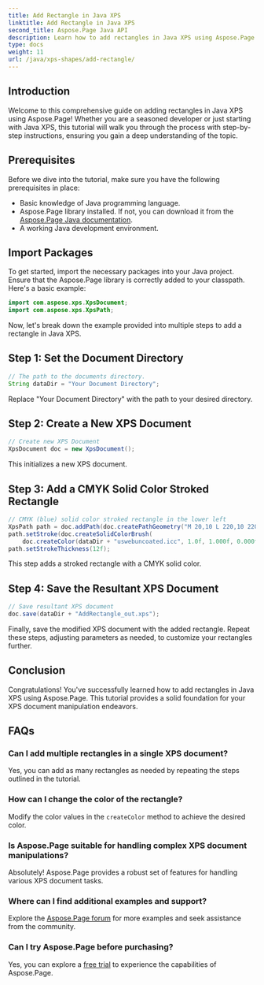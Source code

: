 ```yaml
---
title: Add Rectangle in Java XPS
linktitle: Add Rectangle in Java XPS
second_title: Aspose.Page Java API
description: Learn how to add rectangles in Java XPS using Aspose.Page. Follow our step-by-step guide for seamless document manipulation. #JavaXPS #AsposePage
type: docs
weight: 11
url: /java/xps-shapes/add-rectangle/
---
```

## Introduction
Welcome to this comprehensive guide on adding rectangles in Java XPS using Aspose.Page! Whether you are a seasoned developer or just starting with Java XPS, this tutorial will walk you through the process with step-by-step instructions, ensuring you gain a deep understanding of the topic.
## Prerequisites
Before we dive into the tutorial, make sure you have the following prerequisites in place:
- Basic knowledge of Java programming language.
- Aspose.Page library installed. If not, you can download it from the [Aspose.Page Java documentation](https://reference.aspose.com/page/java/).
- A working Java development environment.
## Import Packages
To get started, import the necessary packages into your Java project. Ensure that the Aspose.Page library is correctly added to your classpath. Here's a basic example:
```java
import com.aspose.xps.XpsDocument;
import com.aspose.xps.XpsPath;
```
Now, let's break down the example provided into multiple steps to add a rectangle in Java XPS.
## Step 1: Set the Document Directory
```java
// The path to the documents directory.
String dataDir = "Your Document Directory";
```
Replace "Your Document Directory" with the path to your desired directory.
## Step 2: Create a New XPS Document
```java
// Create new XPS Document
XpsDocument doc = new XpsDocument();
```
This initializes a new XPS document.
## Step 3: Add a CMYK Solid Color Stroked Rectangle
```java
// CMYK (blue) solid color stroked rectangle in the lower left
XpsPath path = doc.addPath(doc.createPathGeometry("M 20,10 L 220,10 220,100 20,100 Z"));
path.setStroke(doc.createSolidColorBrush(
    doc.createColor(dataDir + "uswebuncoated.icc", 1.0f, 1.000f, 0.000f, 0.000f, 0.000f)));
path.setStrokeThickness(12f);
```
This step adds a stroked rectangle with a CMYK solid color.
## Step 4: Save the Resultant XPS Document
```java
// Save resultant XPS document
doc.save(dataDir + "AddRectangle_out.xps");
```
Finally, save the modified XPS document with the added rectangle.
Repeat these steps, adjusting parameters as needed, to customize your rectangles further.
## Conclusion
Congratulations! You've successfully learned how to add rectangles in Java XPS using Aspose.Page. This tutorial provides a solid foundation for your XPS document manipulation endeavors.
## FAQs
### Can I add multiple rectangles in a single XPS document?
Yes, you can add as many rectangles as needed by repeating the steps outlined in the tutorial.
### How can I change the color of the rectangle?
Modify the color values in the `createColor` method to achieve the desired color.
### Is Aspose.Page suitable for handling complex XPS document manipulations?
Absolutely! Aspose.Page provides a robust set of features for handling various XPS document tasks.
### Where can I find additional examples and support?
Explore the [Aspose.Page forum](https://forum.aspose.com/c/page/39) for more examples and seek assistance from the community.
### Can I try Aspose.Page before purchasing?
Yes, you can explore a [free trial](https://releases.aspose.com/) to experience the capabilities of Aspose.Page.
